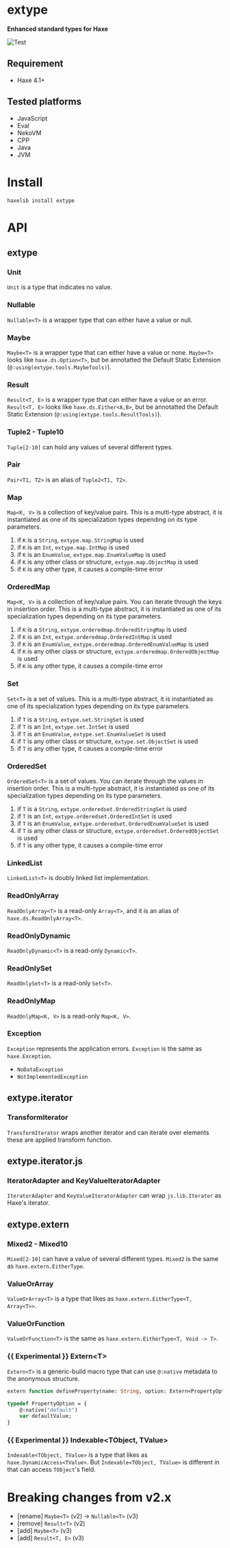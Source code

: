 # extype
**Enhanced standard types for Haxe**

![Test](https://github.com/DenkiYagi/haxe-extype/workflows/Test/badge.svg)

## Requirement
+ Haxe 4.1+

## Tested platforms
* JavaScript
* Eval
* NekoVM
* CPP
* Java
* JVM

# Install
```
haxelib install extype
```

# API
## extype
### Unit
`Unit` is a type that indicates no value.

### Nullable
`Nullable<T>` is a wrapper type that can either have a value or null.

### Maybe
`Maybe<T>` is a wrapper type that can either have a value or none. `Maybe<T>` looks like `haxe.ds.Option<T>`, but be annotatted the Default Static Extension (`@:using(extype.tools.MaybeTools)`).

### Result
`Result<T, E>` is a wrapper type that can either have a value or an error. `Result<T, E>` looks like `haxe.ds.Either<A,B>`, but be annotatted the Default Static Extension (`@:using(extype.tools.ResultTools)`).

### Tuple2 - Tuple10
`Tuple[2-10]` can hold any values of several different types.

### Pair
`Pair<T1, T2>` is an alias of `Tuple2<T1, T2>`.

### Map
`Map<K, V>` is a collection of key/value pairs.
This is a multi-type abstract, it is instantiated as one of its specialization types depending on its type parameters.

1. if `K` is a `String`, `extype.map.StringMap` is used
2. if `K` is an `Int`, `extype.map.IntMap` is used
3. if `K` is an `EnumValue`, `extype.map.EnumValueMap` is used
5. if `K` is any other class or structure, `extype.map.ObjectMap` is used
6. if `K` is any other type, it causes a compile-time error

### OrderedMap
`Map<K, V>` is a collection of key/value pairs. You can iterate through the keys in insertion order.
This is a multi-type abstract, it is instantiated as one of its specialization types depending on its type parameters.

1. if `K` is a `String`, `extype.orderedmap.OrderedStringMap` is used
2. if `K` is an `Int`, `extype.orderedmap.OrderedIntMap` is used
3. if `K` is an `EnumValue`, `extype.orderedmap.OrderedEnumValueMap` is used
5. if `K` is any other class or structure, `extype.orderedmap.OrderedObjectMap` is used
6. if `K` is any other type, it causes a compile-time error

### Set
`Set<T>` is a set of values.
This is a multi-type abstract, it is instantiated as one of its specialization types depending on its type parameters.

1. if `T` is a `String`, `extype.set.StringSet` is used
2. if `T` is an `Int`, `extype.set.IntSet` is used
3. if `T` is an `EnumValue`, `extype.set.EnumValueSet` is used
5. if `T` is any other class or structure, `extype.set.ObjectSet` is used
6. if `T` is any other type, it causes a compile-time error

### OrderedSet
`OrderedSet<T>` is a set of values. You can iterate through the values in insertion order.
This is a multi-type abstract, it is instantiated as one of its specialization types depending on its type parameters.

1. if `T` is a `String`, `extype.orderedset.OrderedStringSet` is used
2. if `T` is an `Int`, `extype.orderedset.OrderedIntSet` is used
3. if `T` is an `EnumValue`, `extype.orderedset.OrderedEnumValueSet` is used
5. if `T` is any other class or structure, `extype.orderedset.OrderedObjectSet` is used
6. if `T` is any other type, it causes a compile-time error

### LinkedList
`LinkedList<T>` is doubly linked list implementation.

### ReadOnlyArray
`ReadOnlyArray<T>` is a read-only `Array<T>`, and it is an alias of `haxe.ds.ReadOnlyArray<T>`.

### ReadOnlyDynamic
`ReadOnlyDynamic<T>` is a read-only `Dynamic<T>`.

### ReadOnlySet
`ReadOnlySet<T>` is a read-only `Set<T>`.

### ReadOnlyMap
`ReadOnlyMap<K, V>` is a read-only `Map<K, V>`.

### Exception
`Exception` represents the application errors. `Exception` is the same as `haxe.Exception`.

* `NoDataException`
* `NotImplementedException`

## extype.iterator
### TransformIterator
`TransformIterator` wraps another iterator and can iterate over elements these are applied transform function.

## extype.iterator.js
### IteratorAdapter and KeyValueIteratorAdapter
`IteratorAdapter` and `KeyValueIteratorAdapter` can wrap `js.lib.Iterator` as Haxe's iterator.

## extype.extern
### Mixed2 - Mixed10
`Mixed[2-10]` can have a value of several different types.
`Mixed2` is the same as `haxe.extern.EitherType`.

### ValueOrArray
`ValueOrArray<T>` is a type that likes as `haxe.extern.EitherType<T, Array<T>>`.

### ValueOrFunction
`ValueOrFunction<T>` is the same as `haxe.extern.EitherType<T, Void -> T>`.

### **{{ Experimental }}** Extern&lt;T&gt;
`Extern<T>` is a generic-build macro type that can use `@:native` metadata to the anonymous structure.

```haxe
extern function defineProperty(name: String, option: Extern<PropertyOption>): Void;

typedef PropertyOption = {
    @:native("default")
    var defaultValue;
}
```

### **{{ Experimental }}** Indexable&lt;TObject, TValue&gt;
`Indexable<TObject, TValue>` is a type that likes as `haxe.DynamicAccess<TValue>`. But `Indexable<TObject, TValue>` is different in that can access `TObject`'s field.


# Breaking changes from v2.x

* [rename] `Maybe<T>` (v2) -> `Nullable<T>` (v3)
* [remove] `Result<T>` (v2)
* [add] `Maybe<T>` (v3)
* [add] `Result<T, E>` (v3)
